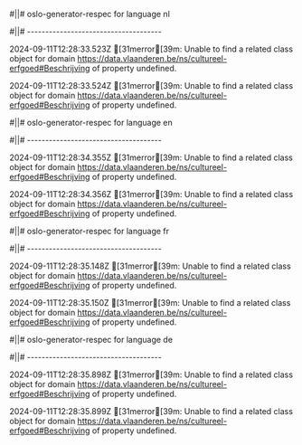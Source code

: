 #||# oslo-generator-respec for language nl  

#||# -------------------------------------  

2024-09-11T12:28:33.523Z [31merror[39m: Unable to find a related class object for domain https://data.vlaanderen.be/ns/cultureel-erfgoed#Beschrijving of property undefined.

2024-09-11T12:28:33.524Z [31merror[39m: Unable to find a related class object for domain https://data.vlaanderen.be/ns/cultureel-erfgoed#Beschrijving of property undefined.

#||# oslo-generator-respec for language en  

#||# -------------------------------------  

2024-09-11T12:28:34.355Z [31merror[39m: Unable to find a related class object for domain https://data.vlaanderen.be/ns/cultureel-erfgoed#Beschrijving of property undefined.

2024-09-11T12:28:34.356Z [31merror[39m: Unable to find a related class object for domain https://data.vlaanderen.be/ns/cultureel-erfgoed#Beschrijving of property undefined.

#||# oslo-generator-respec for language fr  

#||# -------------------------------------  

2024-09-11T12:28:35.148Z [31merror[39m: Unable to find a related class object for domain https://data.vlaanderen.be/ns/cultureel-erfgoed#Beschrijving of property undefined.

2024-09-11T12:28:35.150Z [31merror[39m: Unable to find a related class object for domain https://data.vlaanderen.be/ns/cultureel-erfgoed#Beschrijving of property undefined.

#||# oslo-generator-respec for language de  

#||# -------------------------------------  

2024-09-11T12:28:35.898Z [31merror[39m: Unable to find a related class object for domain https://data.vlaanderen.be/ns/cultureel-erfgoed#Beschrijving of property undefined.

2024-09-11T12:28:35.899Z [31merror[39m: Unable to find a related class object for domain https://data.vlaanderen.be/ns/cultureel-erfgoed#Beschrijving of property undefined.

